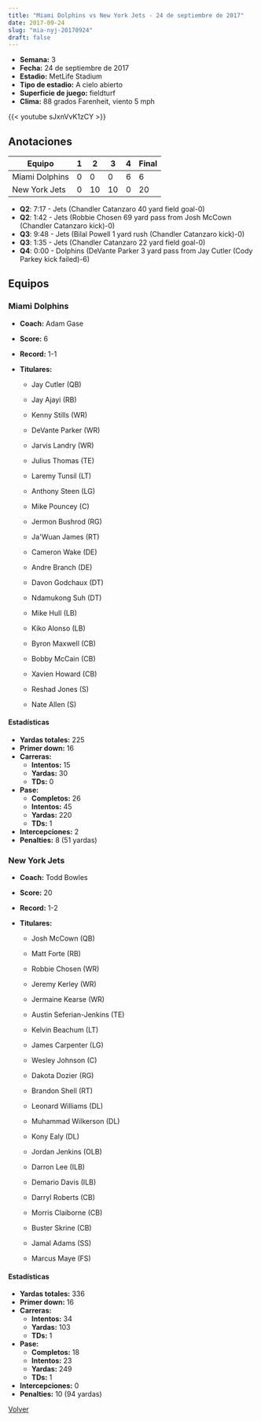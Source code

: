 ```yaml
---
title: "Miami Dolphins vs New York Jets - 24 de septiembre de 2017"
date: 2017-09-24
slug: "mia-nyj-20170924"
draft: false
---
```


- **Semana:** 3
- **Fecha:** 24 de septiembre de 2017
- **Estadio:** MetLife Stadium
- **Tipo de estadio:** A cielo abierto
- **Superficie de juego:** fieldturf
- **Clima:** 88 grados Farenheit, viento 5 mph


{{< youtube sJxnVvK1zCY >}}


## Anotaciones
| Equipo | 1 | 2 | 3 | 4 | Final |
|--------|---|---|---|---|-------|
| Miami Dolphins  | 0 | 0 | 0 | 6  | 6 |
| New York Jets  | 0 | 10 | 10 | 0  | 20 |
- **Q2**: 7:17 - Jets (Chandler Catanzaro 40 yard field goal-0)
- **Q2**: 1:42 - Jets (Robbie Chosen 69 yard pass from Josh McCown (Chandler Catanzaro kick)-0)
- **Q3**: 9:48 - Jets (Bilal Powell 1 yard rush (Chandler Catanzaro kick)-0)
- **Q3**: 1:35 - Jets (Chandler Catanzaro 22 yard field goal-0)
- **Q4**: 0:00 - Dolphins (DeVante Parker 3 yard pass from Jay Cutler (Cody Parkey kick failed)-6)


## Equipos


### Miami Dolphins
* **Coach:** Adam Gase
* **Score:** 6
* **Record:** 1-1
* **Titulares:** 

  * Jay Cutler (QB) 

  * Jay Ajayi (RB) 

  * Kenny Stills (WR) 

  * DeVante Parker (WR) 

  * Jarvis Landry (WR) 

  * Julius Thomas (TE) 

  * Laremy Tunsil (LT) 

  * Anthony Steen (LG) 

  * Mike Pouncey (C) 

  * Jermon Bushrod (RG) 

  * Ja'Wuan James (RT) 

  * Cameron Wake (DE) 

  * Andre Branch (DE) 

  * Davon Godchaux (DT) 

  * Ndamukong Suh (DT) 

  * Mike Hull (LB) 

  * Kiko Alonso (LB) 

  * Byron Maxwell (CB) 

  * Bobby McCain (CB) 

  * Xavien Howard (CB) 

  * Reshad Jones (S) 

  * Nate Allen (S) 

#### Estadísticas
* **Yardas totales:** 225
* **Primer down:** 16
* **Carreras:**
  * **Intentos:** 15
  * **Yardas:** 30
  * **TDs:** 0
* **Pase:**
  * **Completos:** 26
  * **Intentos:** 45
  * **Yardas:** 220
  * **TDs:** 1
* **Intercepciones:** 2
* **Penalties:** 8 (51 yardas)

### New York Jets
* **Coach:** Todd Bowles
* **Score:** 20
* **Record:** 1-2
* **Titulares:** 

  * Josh McCown (QB) 

  * Matt Forte (RB) 

  * Robbie Chosen (WR) 

  * Jeremy Kerley (WR) 

  * Jermaine Kearse (WR) 

  * Austin Seferian-Jenkins (TE) 

  * Kelvin Beachum (LT) 

  * James Carpenter (LG) 

  * Wesley Johnson (C) 

  * Dakota Dozier (RG) 

  * Brandon Shell (RT) 

  * Leonard Williams (DL) 

  * Muhammad Wilkerson (DL) 

  * Kony Ealy (DL) 

  * Jordan Jenkins (OLB) 

  * Darron Lee (ILB) 

  * Demario Davis (ILB) 

  * Darryl Roberts (CB) 

  * Morris Claiborne (CB) 

  * Buster Skrine (CB) 

  * Jamal Adams (SS) 

  * Marcus Maye (FS) 

#### Estadísticas
* **Yardas totales:** 336
* **Primer down:** 16
* **Carreras:**
  * **Intentos:** 34
  * **Yardas:** 103
  * **TDs:** 1
* **Pase:**
  * **Completos:** 18
  * **Intentos:** 23
  * **Yardas:** 249
  * **TDs:** 1
* **Intercepciones:** 0
* **Penalties:** 10 (94 yardas)


[Volver](/historia/2017)
